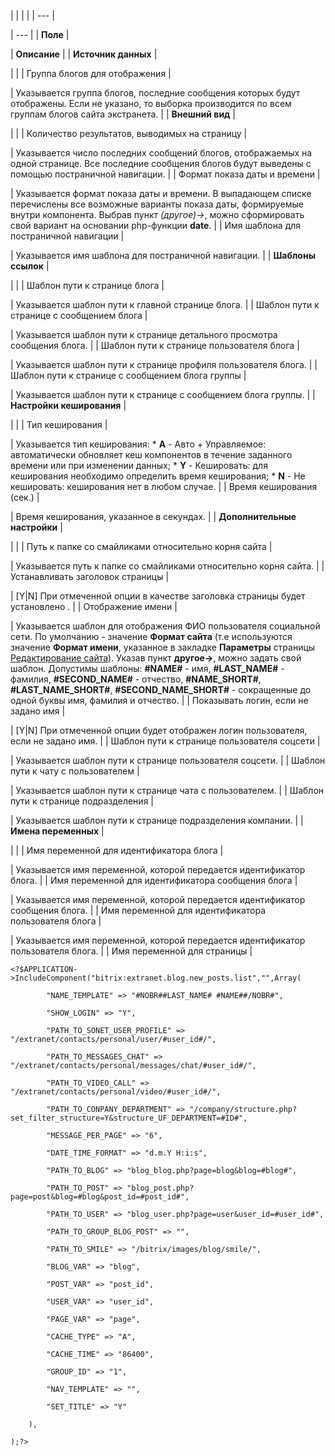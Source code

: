 |  |  |  |
| --- |

| --- |
| **Поле** |

| **Описание** |
| **Источник данных** |

| |
| Группа блогов для отображения |

| Указывается группа блогов, последние сообщения которых будут отображены. Если не указано, то выборка производится по всем группам блогов сайта экстранета. |
| **Внешний вид** |

| |
| Количество результатов, выводимых на страницу |

| Указывается число последних сообщений блогов, отображаемых на одной странице. Все последние сообщения блогов будут выведены с помощью постраничной навигации. |
| Формат показа даты и времени |

| Указывается формат показа даты и времени. В выпадающем списке перечислены все возможные варианты показа даты, формируемые внутри компонента. Выбрав пункт *(другое)->*, можно сформировать свой вариант на основании php-функции **date**. |
| Имя шаблона для постраничной навигации |

| Указывается имя шаблона для постраничной навигации. |
| **Шаблоны ссылок** |

| |
| Шаблон пути к странице блога |

| Указывается шаблон пути к главной странице блога. |
| Шаблон пути к странице с сообщением блога |

| Указывается шаблон пути к странице детального просмотра сообщения блога. |
| Шаблон пути к странице пользователя блога |

| Указывается шаблон пути к странице профиля пользователя блога. |
| Шаблон пути к странице с сообщением блога группы |

| Указывается шаблон пути к странице с сообщением блога группы. |
| **Настройки кеширования** |

| |
| Тип кеширования |

| Указывается тип кеширования:  * **A** - Авто + Управляемое: автоматически обновляет кеш компонентов в течение заданного времени или при изменении данных; * **Y** - Кешировать: для кеширования необходимо определить время кеширования; * **N** - Не кешировать: кеширования нет в любом случае. |
| Время кеширования (сек.) |

| Время кеширования, указанное в секундах. |
| **Дополнительные настройки** |

| |
| Путь к папке со смайликами относительно корня сайта |

| Указывается путь к папке со смайликами относительно корня сайта. |
| Устанавливать заголовок страницы |

| [Y|N] При отмеченной опции в качестве заголовка страницы будет установлено . |
| Отображение имени |

| Указывается шаблон для отображения ФИО пользователя социальной сети. По умолчанию - значение **Формат сайта** (т.е используются значение **Формат имени**, указанное в закладке **Параметры** страницы [Редактирование сайта](/user_help/settings/settings/sites/site_edit.php)). Указав пункт **другое->**, можно задать свой шаблон. Допустимы шаблоны: **#NAME#** - имя, **#LAST\_NAME#** - фамилия, **#SECOND\_NAME#** - отчество, **#NAME\_SHORT#**, **#LAST\_NAME\_SHORT#**, **#SECOND\_NAME\_SHORT#** - сокращенные до одной буквы имя, фамилия и отчество. |
| Показывать логин, если не задано имя |

| [Y|N] При отмеченной опции будет отображен логин пользователя, если не задано имя. |
| Шаблон пути к странице пользователя соцсети |

| Указывается шаблон пути к странице пользователя соцсети. |
| Шаблон пути к чату с пользователем |

| Указывается шаблон пути к странице чата с пользователем. |
| Шаблон пути к странице подразделения |

| Указывается шаблон пути к странице подразделения компании. |
| **Имена переменных** |

| |
| Имя переменной для идентификатора блога |

| Указывается имя переменной, которой передается идентификатор блога. |
| Имя переменной для идентификатора сообщения блога |

| Указывается имя переменной, которой передается идентификатор сообщения блога. |
| Имя переменной для идентификатора пользователя блога |

| Указывается имя переменной, которой передается идентификатор пользователя блога. |
| Имя переменной для страницы |

```
<?$APPLICATION->IncludeComponent("bitrix:extranet.blog.new_posts.list","",Array(

		"NAME_TEMPLATE" => "#NOBR##LAST_NAME# #NAME##/NOBR#",

		"SHOW_LOGIN" => "Y",

		"PATH_TO_SONET_USER_PROFILE" => "/extranet/contacts/personal/user/#user_id#/",

		"PATH_TO_MESSAGES_CHAT" => "/extranet/contacts/personal/messages/chat/#user_id#/",

		"PATH_TO_VIDEO_CALL" => "/extranet/contacts/personal/video/#user_id#/",

		"PATH_TO_CONPANY_DEPARTMENT" => "/company/structure.php?set_filter_structure=Y&structure_UF_DEPARTMENT=#ID#",

		"MESSAGE_PER_PAGE" => "6",

		"DATE_TIME_FORMAT" => "d.m.Y H:i:s",

		"PATH_TO_BLOG" => "blog_blog.php?page=blog&blog=#blog#",

		"PATH_TO_POST" => "blog_post.php?page=post&blog=#blog&post_id=#post_id#",

		"PATH_TO_USER" => "blog_user.php?page=user&user_id=#user_id#",

		"PATH_TO_GROUP_BLOG_POST" => "",

		"PATH_TO_SMILE" => "/bitrix/images/blog/smile/",

		"BLOG_VAR" => "blog",

		"POST_VAR" => "post_id",

		"USER_VAR" => "user_id",

		"PAGE_VAR" => "page",

		"CACHE_TYPE" => "A",

		"CACHE_TIME" => "86400",

		"GROUP_ID" => "1",

		"NAV_TEMPLATE" => "",

		"SET_TITLE" => "Y"

	),

);?>


```